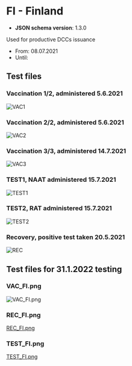 # FI - Finland

* **JSON schema version**: 1.3.0

Used for productive DCCs issuance
* From: 08.07.2021
* Until:

## Test files

### Vaccination 1/2, administered 5.6.2021 
![VAC1](VAC1.png)

### Vaccination 2/2, administered 5.6.2021 
![VAC2](VAC2.png)

### Vaccination 3/3, administered 14.7.2021 
![VAC3](VAC3.png)

### TEST1, NAAT administered 15.7.2021
![TEST1](TEST1.png)

### TEST2, RAT administered 15.7.2021
![TEST2](TEST2.png)

### Recovery, positive test taken 20.5.2021
![REC](REC.png)

## Test files for 31.1.2022 testing

### VAC_FI.png

![VAC_FI.png](VAC_FI.png)

### REC_FI.png

[REC_FI.png](REC_FI.png)

### TEST_FI.png

[TEST_FI.png](TEST_FI.png)

